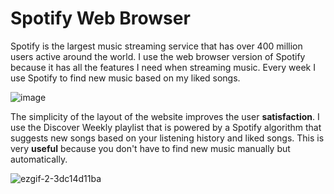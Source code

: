 # Spotify Web Browser
Spotify is the largest music streaming service that has over 400 million users active around the world. I use the web browser version of Spotify because it has all the features I need when streaming music. Every week I use Spotify to find new music based on my liked songs. 


![image](https://user-images.githubusercontent.com/98926315/220244663-72330e30-085b-4f49-a0f5-0f8687ee3328.png)


The simplicity of the layout of the website improves the user **satisfaction**. I use the Discover Weekly playlist that is powered by a Spotify algorithm that suggests new songs based on your listening history and liked songs. This is very **useful** because you don't have to find new music manually but automatically.

![ezgif-2-3dc14d11ba](https://user-images.githubusercontent.com/98926315/220244978-0032c238-84d3-4fd7-aaab-94124bf365ce.gif)
